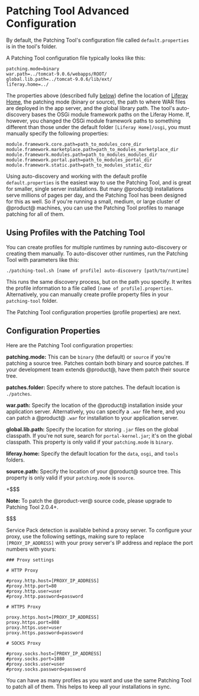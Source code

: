 # Patching Tool Advanced Configuration [](id=patching-tool-advanced-configuration)

By default, the Patching Tool's configuration file called `default.properties`
is in the tool's folder.

A Patching Tool configuration file typically looks like this:

    patching.mode=binary
    war.path=../tomcat-9.0.6/webapps/ROOT/
    global.lib.path=../tomcat-9.0.6/lib/ext/
    liferay.home=../

The properties above (described fully [below](#using-profiles-with-the-patching-tool)) 
define the location of
[Liferay Home](/discover/deployment/-/knowledge_base/7-1/installing-product#liferay-home),
the patching mode (binary or source), the path to where WAR files are deployed
in the app server, and the global library path. The tool's auto-discovery bases
the OSGi module framework paths on the Liferay Home. If, however, you changed
the OSGi module framework paths to something different than those under the
default folder `[Liferay Home]/osgi`, you must manually specify the following
properties: 

    module.framework.core.path=path_to_modules_core_dir
    module.framework.marketplace.path=path_to_modules_marketplace_dir
    module.framework.modules.path=path_to_modules_modules_dir
    module.framework.portal.path=path_to_modules_portal_dir
    module.framework.static.path=path_to_modules_static_dir
 
Using auto-discovery and working with the default profile `default.properties`
is the easiest way to use the Patching Tool, and is great for smaller, single
server installations. But many @product@ installations serve millions of pages
per day, and the Patching Tool has been designed for this as well. So if you're
running a small, medium, or large cluster of @product@ machines, you can use the
Patching Tool profiles to manage patching for all of them. 

## Using Profiles with the Patching Tool [](id=using-profiles-with-the-patching-tool)

You can create profiles for multiple runtimes by running auto-discovery or
creating them manually. To auto-discover other runtimes, run the Patching Tool
with parameters like this: 

    ./patching-tool.sh [name of profile] auto-discovery [path/to/runtime]

This runs the same discovery process, but on the path you specify. It writes the
profile information to a file called `[name of profile].properties`.
Alternatively, you can manually create profile property files in your
`patching-tool` folder. 

The Patching Tool configuration properties (profile properties) are next. 

## Configuration Properties [](id=configuration-properties)

Here are the Patching Tool configuration properties: 

**patching.mode:** This can be `binary` (the default) or `source` if you're
patching a source tree. Patches contain both binary and source patches. If your
development team extends @product@, have them patch their source tree. 

**patches.folder:** Specify where to store patches. The default location is
`./patches`. 

**war.path:** Specify the location of the @product@ installation inside your
application server. Alternatively, you can specify a `.war` file here, and you
can patch a @product@ `.war` for installation to your application server. 

**global.lib.path:** Specify the location for storing `.jar` files on the global
classpath. If you're not sure, search for `portal-kernel.jar`; it's on
the global classpath. This property is only valid if your `patching.mode` is
`binary`. 

**liferay.home:** Specify the default location for the `data`, `osgi`, and 
`tools` folders.

**source.path:** Specify the location of your @product@ source tree. This 
property is only valid if your `patching.mode` is `source`. 

+$$$

**Note:** To patch the @product-ver@ source code, please upgrade to
Patching Tool 2.0.4+.

$$$ 

Service Pack detection is available behind a proxy server. To configure your
proxy, use the following settings, making sure to replace `[PROXY_IP_ADDRESS]`
with your proxy server's IP address and replace the port numbers with yours: 

    ### Proxy settings

    # HTTP Proxy

    #proxy.http.host=[PROXY_IP_ADDRESS]
    #proxy.http.port=80
    #proxy.http.user=user
    #proxy.http.password=password

    # HTTPS Proxy

    proxy.https.host=[PROXY_IP_ADDRESS]
    proxy.https.port=808
    proxy.https.user=user
    proxy.https.password=password

    # SOCKS Proxy

    #proxy.socks.host=[PROXY_IP_ADDRESS]
    #proxy.socks.port=1080
    #proxy.socks.user=user
    #proxy.socks.password=password

You can have as many profiles as you want and use the same Patching Tool to
patch all of them. This helps to keep all your installations in sync.
